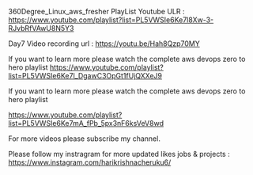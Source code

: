 360Degree_Linux_aws_fresher PlayList Youtube ULR : https://www.youtube.com/playlist?list=PL5VWSIe6Ke7l8Xw-3-RJvbRfVAwU8N5Y3

Day7 Video recording url : https://youtu.be/Hah8Qzp70MY

If you want to learn more please watch the complete aws devops zero to hero playlist https://www.youtube.com/playlist?list=PL5VWSIe6Ke7l_DgawC3OpGt1fUjQXXeJ9

If you want to learn more please watch the complete aws devops zero to hero playlist

https://www.youtube.com/playlist?list=PL5VWSIe6Ke7mA_fPb_5px3nF6ksVeV8wd

For more videos please subscribe my channel.

Please follow my instragram for more updated likes jobs & projects : https://www.instagram.com/harikrishnacheruku6/
